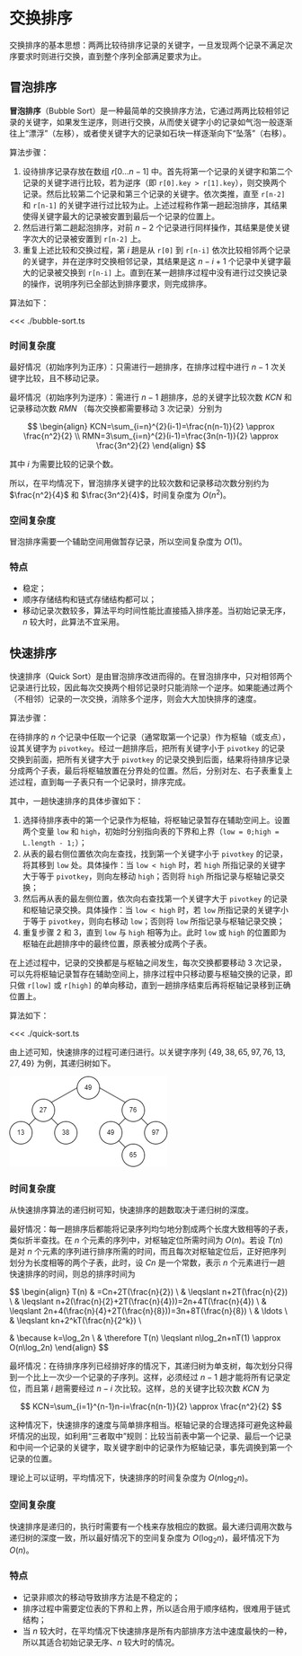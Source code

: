 # 交换排序

交换排序的基本思想：两两比较待排序记录的关键字，一旦发现两个记录不满足次序要求时则进行交换，直到整个序列全部满足要求为止。

## 冒泡排序

**冒泡排序**（Bubble Sort）是一种最简单的交换排序方法，它通过两两比较相邻记录的关键字，如果发生逆序，则进行交换，从而使关键字小的记录如气泡一般逐渐往上“漂浮”（左移），或者使关键字大的记录如石块一样逐渐向下“坠落”（右移）。

算法步骤：

1. 设待排序记录存放在数组 $r[0 \ldots n-1]$ 中。首先将第一个记录的关键字和第二个记录的关键字进行比较，若为逆序（即 `r[0].key > r[1].key`），则交换两个记录。然后比较第二个记录和第三个记录的关键字。依次类推，直至 `r[n-2]` 和 `r[n-1]` 的关键字进行过比较为止。上述过程称作第一趟起泡排序，其结果使得关键字最大的记录被安置到最后一个记录的位置上。
2. 然后进行第二趟起泡排序，对前 $n-2$ 个记录进行同样操作，其结果是使关键字次大的记录被安置到 `r[n-2]` 上。
3. 重复上述比较和交换过程，第 $i$ 趟是从 `r[0]` 到 `r[n-i]` 依次比较相邻两个记录的关键字，并在逆序时交换相邻记录，其结果是这 $n-i+1$ 个记录中关键字最大的记录被交换到 `r[n-i]` 上。直到在某一趟排序过程中没有进行过交换记录的操作，说明序列已全部达到排序要求，则完成排序。

算法如下：

<<< ./bubble-sort.ts

### 时间复杂度

最好情况（初始序列为正序）：只需进行一趟排序，在排序过程中进行 $n-1$ 次关键字比较，且不移动记录。

最坏情况（初始序列为逆序）：需进行 $n-1$ 趟排序，总的关键字比较次数 $KCN$ 和记录移动次数 $RMN$ （每次交换都需要移动 3 次记录）分别为

$$
\begin{align}
KCN=\sum_{i=n}^{2}(i-1)=\frac{n(n-1)}{2} \approx \frac{n^2}{2} \\
RMN=3\sum_{i=n}^{2}(i-1)=\frac{3n(n-1)}{2} \approx \frac{3n^2}{2}
\end{align}
$$

其中 $i$ 为需要比较的记录个数。

所以，在平均情况下，冒泡排序关键字的比较次数和记录移动次数分别约为 $\frac{n^2}{4}$ 和 $\frac{3n^2}{4}$，时间复杂度为 $O(n^2)$。

### 空间复杂度

冒泡排序需要一个辅助空间用做暂存记录，所以空间复杂度为 $O(1)$。

### 特点

- 稳定；
- 顺序存储结构和链式存储结构都可以；
- 移动记录次数较多，算法平均时间性能比直接插入排序差。当初始记录无序，$n$ 较大时，此算法不宜采用。

## 快速排序

快速排序（Quick Sort）是由冒泡排序改进而得的。在冒泡排序中，只对相邻两个记录进行比较，因此每次交换两个相邻记录时只能消除一个逆序。如果能通过两个（不相邻）记录的一次交换，消除多个逆序，则会大大加快排序的速度。

算法步骤：

在待排序的 $n$ 个记录中任取一个记录（通常取第一个记录）作为枢轴（或支点），设其关键字为 `pivotkey`。经过一趟排序后，把所有关键字小于 `pivotkey` 的记录交换到前面，把所有关键字大于 `pivotkey` 的记录交换到后面，结果将待排序记录分成两个子表，最后将枢轴放置在分界处的位置。然后，分别对左、右子表重复上述过程，直到每一子表只有一个记录时，排序完成。

其中，一趟快速排序的具体步骤如下：

1. 选择待排序表中的第一个记录作为枢轴，将枢轴记录暂存在辅助空间上。设置两个变量 `low` 和 `high`，初始时分别指向表的下界和上界（`low = 0;high = L.length - 1;`）；
2. 从表的最右侧位置依次向左查找，找到第一个关键字小于 `pivotkey` 的记录，将其移到 `low` 处。具体操作：当 `low < high` 时，若 `high` 所指记录的关键字大于等于 `pivotkey`，则向左移动 `high`；否则将 `high` 所指记录与枢轴记录交换；
3. 然后再从表的最左侧位置，依次向右查找第一个关键字大于 `pivotkey` 的记录和枢轴记录交换。具体操作：当 `low < high` 时，若 `low` 所指记录的关键字小于等于 `pivotkey`，则向右移动 `low`；否则将 `low` 所指记录与枢轴记录交换；
4. 重复步骤 2 和 3，直到 `low` 与 `high` 相等为止。此时 `low` 或 `high` 的位置即为枢轴在此趟排序中的最终位置，原表被分成两个子表。

在上述过程中，记录的交换都是与枢轴之间发生，每次交换都要移动 3 次记录，可以先将枢轴记录暂存在辅助空间上，排序过程中只移动要与枢轴交换的记录，即只做 `r[low]` 或 `r[high]` 的单向移动，直到一趟排序结束后再将枢轴记录移到正确位置上。

算法如下：

<<< ./quick-sort.ts

由上述可知，快速排序的过程可递归进行。以关键字序列 $\{49,38,65,97,76,13,27,49\}$ 为例，其递归树如下。

![quick sort tree](./quick-sort-tree.png)

### 时间复杂度

从快速排序算法的递归树可知，快速排序的趟数取决于递归树的深度。

最好情况：每一趟排序后都能将记录序列均匀地分割成两个长度大致相等的子表，类似折半查找。在 $n$ 个元素的序列中，对枢轴定位所需时间为 $O(n)$。若设 $T(n)$ 是对 $n$ 个元素的序列进行排序所需的时间，而且每次对枢轴定位后，正好把序列划分为长度相等的两个子表，此时，设 $Cn$ 是一个常数，表示 $n$ 个元素进行一趟快速排序的时间，则总的排序时间为

$$
\begin{align}
T(n) & =Cn+2T(\frac{n}{2}) \\
& \leqslant n+2T(\frac{n}{2}) \\
& \leqslant n+2(\frac{n}{2}+2T(\frac{n}{4}))=2n+4T(\frac{n}{4}) \\
& \leqslant 2n+4(\frac{n}{4}+2T(\frac{n}{8}))=3n+8T(\frac{n}{8}) \\
& \ldots \\
& \leqslant kn+2^kT(\frac{n}{2^k}) \\

& \because k=\log_2n \\
& \therefore T(n) \leqslant n\log_2n+nT(1) \approx O(n\log_2n)
\end{align}
$$

最坏情况：在待排序序列已经排好序的情况下，其递归树为单支树，每次划分只得到一个比上一次少一个记录的子序列。这样，必须经过 $n-1$ 趟才能将所有记录定位，而且第 $i$ 趟需要经过 $n-i$ 次比较。这样，总的关键字比较次数 $KCN$ 为

$$
KCN=\sum_{i=1}^{n-1}n-i=\frac{n(n-1)}{2} \approx \frac{n^2}{2}
$$

这种情况下，快速排序的速度与简单排序相当。枢轴记录的合理选择可避免这种最坏情况的出现，如利用“三者取中”规则：比较当前表中第一个记录、最后一个记录和中间一个记录的关键字，取关键字剧中的记录作为枢轴记录，事先调换到第一个记录的位置。

理论上可以证明，平均情况下，快速排序的时间复杂度为 $O(n\log_2n)$。

### 空间复杂度

快速排序是递归的，执行时需要有一个栈来存放相应的数据。最大递归调用次数与递归树的深度一致，所以最好情况下的空间复杂度为 $O(\log_2n)$，最坏情况下为 $O(n)$。

### 特点

- 记录非顺次的移动导致排序方法是不稳定的；
- 排序过程中需要定位表的下界和上界，所以适合用于顺序结构，很难用于链式结构；
- 当 $n$ 较大时，在平均情况下快速排序是所有内部排序方法中速度最快的一种，所以其适合初始记录无序、$n$ 较大时的情况。
